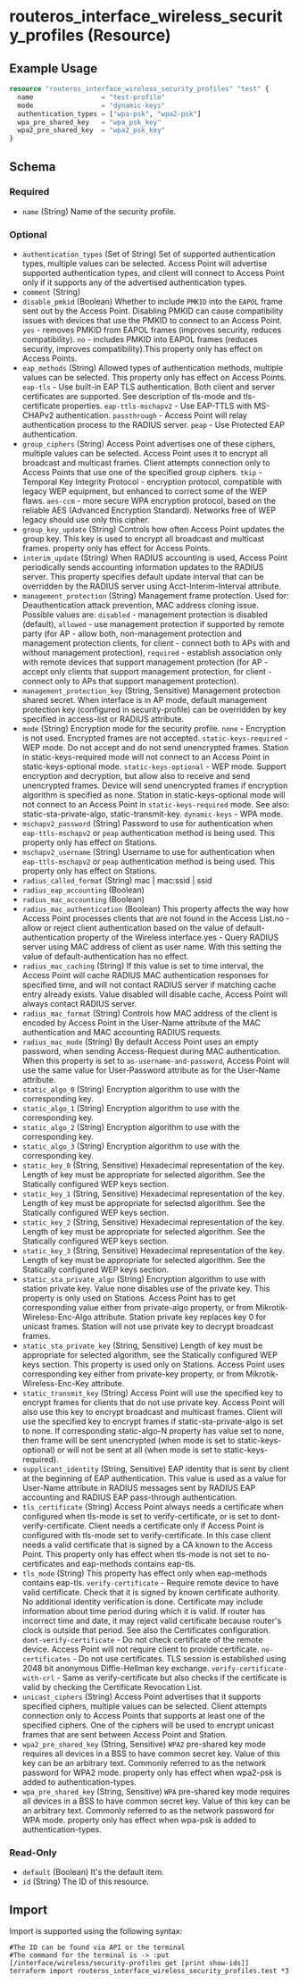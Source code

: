 # routeros_interface_wireless_security_profiles (Resource)


## Example Usage
```terraform
resource "routeros_interface_wireless_security_profiles" "test" {
  name                 = "test-profile"
  mode                 = "dynamic-keys"
  authentication_types = ["wpa-psk", "wpa2-psk"]
  wpa_pre_shared_key   = "wpa_psk_key"
  wpa2_pre_shared_key  = "wpa2_psk_key"
}
```

<!-- schema generated by tfplugindocs -->
## Schema

### Required

- `name` (String) Name of the security profile.

### Optional

- `authentication_types` (Set of String) Set of supported authentication types, multiple values can be selected. Access Point will advertise supported authentication types, and client will connect to Access Point only if it supports any of the advertised authentication types.
- `comment` (String)
- `disable_pmkid` (Boolean) Whether to include `PMKID` into the `EAPOL` frame sent out by the Access Point. Disabling PMKID can cause compatibility issues with devices that use the PMKID to connect to an Access Point. `yes` - removes PMKID from EAPOL frames (improves security, reduces compatibility). `no` - includes PMKID into EAPOL frames (reduces security, improves compatibility).This property only has effect on Access Points.
- `eap_methods` (String) Allowed types of authentication methods, multiple values can be selected. This property only has effect on Access Points. `eap-tls` - Use built-in EAP TLS authentication. Both client and server certificates are supported. See description of tls-mode and tls-certificate properties. `eap-ttls-mschapv2` - Use EAP-TTLS with MS-CHAPv2 authentication. `passthrough` - Access Point will relay authentication process to the RADIUS server. `peap` - Use Protected EAP authentication.
- `group_ciphers` (String) Access Point advertises one of these ciphers, multiple values can be selected. Access Point uses it to encrypt all broadcast and multicast frames. Client attempts connection only to Access Points that use one of the specified group ciphers. `tkip` - Temporal Key Integrity Protocol - encryption protocol, compatible with legacy WEP equipment, but enhanced to correct some of the WEP flaws. `aes-ccm` - more secure WPA encryption protocol, based on the reliable AES (Advanced Encryption Standard). Networks free of WEP legacy should use only this cipher.
- `group_key_update` (String) Controls how often Access Point updates the group key. This key is used to encrypt all broadcast and multicast frames. property only has effect for Access Points.
- `interim_update` (String) When RADIUS accounting is used, Access Point periodically sends accounting information updates to the RADIUS server. This property specifies default update interval that can be overridden by the RADIUS server using Acct-Interim-Interval attribute.
- `management_protection` (String) Management frame protection. Used for: Deauthentication attack prevention, MAC address cloning issue. Possible values are: `disabled` - management protection is disabled (default), `allowed` - use management protection if supported by remote party (for AP - allow both, non-management protection and management protection clients, for client - connect both to APs with and without management protection), `required` - establish association only with remote devices that support management protection (for AP - accept only clients that support management protection, for client - connect only to APs that support management protection).
- `management_protection_key` (String, Sensitive) Management protection shared secret. When interface is in AP mode, default management protection key (configured in security-profile) can be overridden by key specified in access-list or RADIUS attribute.
- `mode` (String) Encryption mode for the security profile. `none` - Encryption is not used. Encrypted frames are not accepted. `static-keys-required` - WEP mode. Do not accept and do not send unencrypted frames. Station in static-keys-required mode will not connect to an Access Point in static-keys-optional mode. `static-keys-optional` - WEP mode. Support encryption and decryption, but allow also to receive and send unencrypted frames. Device will send unencrypted frames if encryption algorithm is specified as none. Station in static-keys-optional mode will not connect to an Access Point in `static-keys-required` mode. See also: static-sta-private-algo, static-transmit-key. `dynamic-keys` - WPA mode.
- `mschapv2_password` (String) Password to use for authentication when `eap-ttls-mschapv2` or `peap` authentication method is being used. This property only has effect on Stations.
- `mschapv2_username` (String) Username to use for authentication when `eap-ttls-mschapv2` or `peap` authentication method is being used. This property only has effect on Stations.
- `radius_called_format` (String) mac | mac:ssid | ssid
- `radius_eap_accounting` (Boolean)
- `radius_mac_accounting` (Boolean)
- `radius_mac_authentication` (Boolean) This property affects the way how Access Point processes clients that are not found in the Access List.no - allow or reject client authentication based on the value of default-authentication property of the Wireless interface.yes - Query RADIUS server using MAC address of client as user name. With this setting the value of default-authentication has no effect.
- `radius_mac_caching` (String) If this value is set to time interval, the Access Point will cache RADIUS MAC authentication responses for specified time, and will not contact RADIUS server if matching cache entry already exists. Value disabled will disable cache, Access Point will always contact RADIUS server.
- `radius_mac_format` (String) Controls how MAC address of the client is encoded by Access Point in the User-Name attribute of the MAC authentication and MAC accounting RADIUS requests.
- `radius_mac_mode` (String) By default Access Point uses an empty password, when sending Access-Request during MAC authentication. When this property is set to `as-username-and-password`, Access Point will use the same value for User-Password attribute as for the User-Name attribute.
- `static_algo_0` (String) Encryption algorithm to use with the corresponding key.
- `static_algo_1` (String) Encryption algorithm to use with the corresponding key.
- `static_algo_2` (String) Encryption algorithm to use with the corresponding key.
- `static_algo_3` (String) Encryption algorithm to use with the corresponding key.
- `static_key_0` (String, Sensitive) Hexadecimal representation of the key. Length of key must be appropriate for selected algorithm. See the Statically configured WEP keys section.
- `static_key_1` (String, Sensitive) Hexadecimal representation of the key. Length of key must be appropriate for selected algorithm. See the Statically configured WEP keys section.
- `static_key_2` (String, Sensitive) Hexadecimal representation of the key. Length of key must be appropriate for selected algorithm. See the Statically configured WEP keys section.
- `static_key_3` (String, Sensitive) Hexadecimal representation of the key. Length of key must be appropriate for selected algorithm. See the Statically configured WEP keys section.
- `static_sta_private_algo` (String) Encryption algorithm to use with station private key. Value none disables use of the private key. This property is only used on Stations. Access Point has to get corresponding value either from private-algo property, or from Mikrotik-Wireless-Enc-Algo attribute. Station private key replaces key 0 for unicast frames. Station will not use private key to decrypt broadcast frames.
- `static_sta_private_key` (String, Sensitive) Length of key must be appropriate for selected algorithm, see the Statically configured WEP keys section. This property is used only on Stations. Access Point uses corresponding key either from private-key property, or from Mikrotik-Wireless-Enc-Key attribute.
- `static_transmit_key` (String) Access Point will use the specified key to encrypt frames for clients that do not use private key. Access Point will also use this key to encrypt broadcast and multicast frames. Client will use the specified key to encrypt frames if static-sta-private-algo is set to none. If corresponding static-algo-N property has value set to none, then frame will be sent unencrypted (when mode is set to static-keys-optional) or will not be sent at all (when mode is set to static-keys-required).
- `supplicant_identity` (String, Sensitive) EAP identity that is sent by client at the beginning of EAP authentication. This value is used as a value for User-Name attribute in RADIUS messages sent by RADIUS EAP accounting and RADIUS EAP pass-through authentication.
- `tls_certificate` (String) Access Point always needs a certificate when configured when tls-mode is set to verify-certificate, or is set to dont-verify-certificate. Client needs a certificate only if Access Point is configured with tls-mode set to verify-certificate. In this case client needs a valid certificate that is signed by a CA known to the Access Point. This property only has effect when tls-mode is not set to no-certificates and eap-methods contains eap-tls.
- `tls_mode` (String) This property has effect only when eap-methods contains eap-tls. `verify-certificate` - Require remote device to have valid certificate. Check that it is signed by known certificate authority. No additional identity verification is done. Certificate may include information about time period during which it is valid. If router has incorrect time and date, it may reject valid certificate because router's clock is outside that period. See also the Certificates configuration. `dont-verify-certificate` - Do not check certificate of the remote device. Access Point will not require client to provide certificate. `no-certificates` - Do not use certificates. TLS session is established using 2048 bit anonymous Diffie-Hellman key exchange. `verify-certificate-with-crl` - Same as verify-certificate but also checks if the certificate is valid by checking the Certificate Revocation List.
- `unicast_ciphers` (String) Access Point advertises that it supports specified ciphers, multiple values can be selected. Client attempts connection only to Access Points that supports at least one of the specified ciphers. One of the ciphers will be used to encrypt unicast frames that are sent between Access Point and Station.
- `wpa2_pre_shared_key` (String, Sensitive) `WPA2` pre-shared key mode requires all devices in a BSS to have common secret key. Value of this key can be an arbitrary text. Commonly referred to as the network password for WPA2 mode. property only has effect when wpa2-psk is added to authentication-types.
- `wpa_pre_shared_key` (String, Sensitive) `WPA` pre-shared key mode requires all devices in a BSS to have common secret key. Value of this key can be an arbitrary text. Commonly referred to as the network password for WPA mode. property only has effect when wpa-psk is added to authentication-types.

### Read-Only

- `default` (Boolean) It's the default item.
- `id` (String) The ID of this resource.

## Import
Import is supported using the following syntax:
```shell
#The ID can be found via API or the terminal
#The command for the terminal is -> :put [/interface/wireless/security-profiles get [print show-ids]]
terraform import routeros_interface_wireless_security_profiles.test *3
```
